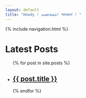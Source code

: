 ```yaml
---
layout: default
title: "Howdy ! வணக்கம்! नमस्कारं ! "
---
```


 {% include navigation.html %}


# Latest Posts

<ul>
  {% for post in site.posts %}
    <li>
      <h2><a href="{{ post.url }}">{{ post.title }}</a></h2>
    </li>
  {% endfor %}
</ul>
